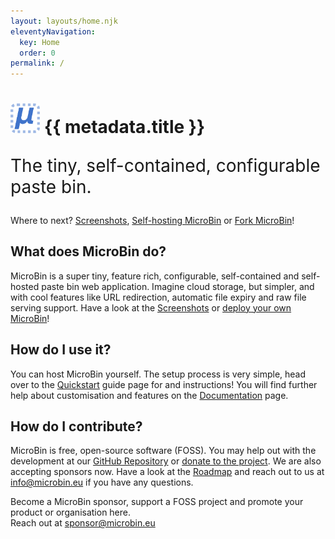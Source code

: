 ```yaml
---
layout: layouts/home.njk
eleventyNavigation:
  key: Home
  order: 0
permalink: /
---
```


<h1 class="text-center m-4" >
  <img class="me-1" style="height: 1.7em;" src="/assets/img/logo.png" />
  <b>
  {{ metadata.title }} 
  </b>
</h1>

<p class="text-center mb-3" style="font-size: 2em">The tiny, self-contained, configurable paste bin.</p>

<div class="col-md-12 text-center">
Where to next?
 <a href="/screenshots" class="btn btn-sm btn-light  mb-1">Screenshots</a>,
  <a href="/quickstart" class="btn btn-sm btn-light mb-1">Self-hosting MicroBin</a>
  or <a href="https://github.com/szabodanika/microbin" class="btn btn-sm btn-light">Fork MicroBin</a>!
</div>

<div class="row mt-5">
  <div class="col-6 mb-5">
    <h2> What does MicroBin do? </h2>
    MicroBin is a super tiny, feature rich, configurable, self-contained and self-hosted paste bin web application. Imagine cloud storage, but simpler, and with cool features like URL redirection, automatic file expiry and raw file serving support. Have a look at the <a href="screenshots">Screenshots</a> or <a href="quickstart">deploy your own MicroBin</a>!
  </div>
  <div class="col-6 mb-5">
    <h2> How do I use it? </h2>
    You can host MicroBin yourself. The setup process is very simple, head over to the <a href="quickstart">Quickstart</a> guide page for and instructions! You will find further help about customisation and features on the <a href="documentation">Documentation</a> page.
   </div>
   <div class="col-6 mb-5">
    <h2> How do I contribute? </h2>
    MicroBin is free, open-source software (FOSS). You may help out with the development at our <a href="https://github.com/szabodanika/automodera">GitHub Repository</a> or <a href="donate/">donate to the project</a>. We are also accepting sponsors now. Have a look at the <a href="/roadmap">Roadmap</a> and reach out to us at <a href="mailto:info@microbin.eu">info@microbin.eu</a> if you have any questions.
  </div>
  <div class="col-6 mb-5">
    <div class="card bg-white">
    <div class="card-body text-center">
      <p class="text-muted">Become a MicroBin sponsor, support a FOSS project and promote your product or organisation here.<br> Reach out at <a href="mailto:sponsor@microbin.eu">sponsor@microbin.eu</a></p>
    </div>
    </div>
  </div>
</div>

